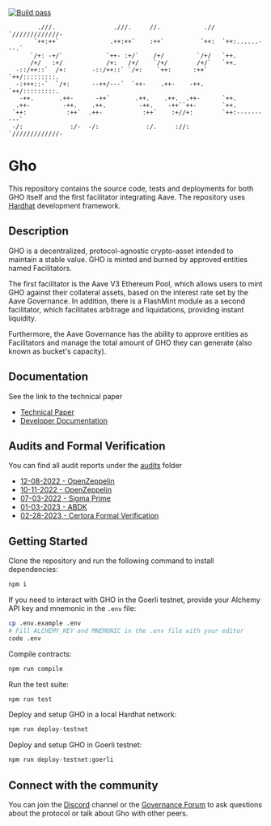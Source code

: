 [![Build pass](https://github.com/aave/gho/actions/workflows/node.js.yml/badge.svg)](https://github.com/aave/gho/actions/workflows/node.js.yml)

```
        .///.                .///.     //.            .//  `/////////////-
       `++:++`              .++:++`    :++`          `++:  `++:......---.`
      `/+: -+/`            `++- :+/`    /+/         `/+/   `++.
      /+/   :+/            /+:   /+/    `/+/        /+/`   `++.
  -::/++::`  /+:       -::/++::` `/+:    `++:      :++`    `++/:::::::::.
  -:+++::-`  `/+:      --++/---`  `++-    .++-    -++.     `++/:::::::::.
   -++.       .++-      -++`       .++.    .++.  .++-      `++.
  .++-         -++.    .++.         -++.    -++``++-       `++.
 `++:           :++`  .++-           :++`    :+//+:        `++:----------`
 -/:             :/-  -/:             :/.     ://:         `/////////////-
```

# Gho

This repository contains the source code, tests and deployments for both GHO itself and the first facilitator integrating Aave. The repository uses [Hardhat](https://hardhat.org/) development framework.

## Description

GHO is a decentralized, protocol-agnostic crypto-asset intended to maintain a stable value. GHO is minted and burned by approved entities named Facilitators.

The first facilitator is the Aave V3 Ethereum Pool, which allows users to mint GHO against their collateral assets, based on the interest rate set by the Aave Governance. In addition, there is a FlashMint module as a second facilitator, which facilitates arbitrage and liquidations, providing instant liquidity.

Furthermore, the Aave Governance has the ability to approve entities as Facilitators and manage the total amount of GHO they can generate (also known as bucket's capacity).

## Documentation

See the link to the technical paper

- [Technical Paper](./techpaper/GHO_Technical_Paper.pdf)
- [Developer Documentation](https://docs.gho.xyz/)

## Audits and Formal Verification

You can find all audit reports under the [audits](./audits/) folder

- [12-08-2022 - OpenZeppelin](./audits/12-08-2022_Openzeppelin-v1.pdf)
- [10-11-2022 - OpenZeppelin](./audits/10-11-2022_Openzeppelin-v2.pdf)
- [07-03-2022 - Sigma Prime](./audits/07-03-2023_SigmaPrime.pdf)
- [01-03-2023 - ABDK](./audits/01-03-2023_ABDK.pdf)
- [02-28-2023 - Certora Formal Verification](./certora/reports/FormalVerificationReportForAavesGHOToken.pdf)

## Getting Started

Clone the repository and run the following command to install dependencies:

```sh
npm i
```

If you need to interact with GHO in the Goerli testnet, provide your Alchemy API key and mnemonic in the `.env` file:

```sh
cp .env.example .env
# Fill ALCHEMY_KEY and MNEMONIC in the .env file with your editor
code .env
```

Compile contracts:

```sh
npm run compile
```

Run the test suite:

```sh
npm run test
```

Deploy and setup GHO in a local Hardhat network:

```sh
npm run deploy-testnet
```

Deploy and setup GHO in Goerli testnet:

```sh
npm run deploy-testnet:goerli
```

## Connect with the community

You can join the [Discord](http://aave.com/discord) channel or the [Governance Forum](https://governance.aave.com/) to ask questions about the protocol or talk about Gho with other peers.
